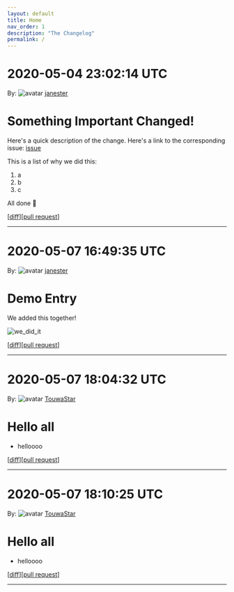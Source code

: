 ```yaml
---
layout: default
title: Home
nav_order: 1
description: "The Changelog"
permalink: /
---
```


# 2020-05-04 23:02:14 UTC

By: ![avatar](https://avatars1.githubusercontent.com/u/3330181?v=4&s=50) [janester](https://github.com/janester)

# Something Important Changed!

Here's a quick description of the change. Here's a link to the corresponding issue: [issue]()

This is a list of why we did this:

1. a
1. b
1. c

All done 🎉

[[diff](https://github.com/githubsatelliteworkshops/webhooks-with-rest/pull/9.diff)][[pull request](https://github.com/githubsatelliteworkshops/webhooks-with-rest/pull/9)]
* * *

# 2020-05-07 16:49:35 UTC

By: ![avatar](https://avatars1.githubusercontent.com/u/3330181?v=4&s=50) [janester](https://github.com/janester)

# Demo Entry

We added this together!

![we_did_it](https://user-images.githubusercontent.com/3330181/80780711-e9343480-8b3d-11ea-8a54-ab9fe9e70f95.gif)

[[diff](https://github.com/githubsatelliteworkshops/webhooks-with-rest/pull/20.diff)][[pull request](https://github.com/githubsatelliteworkshops/webhooks-with-rest/pull/20)]
* * *
# 2020-05-07 18:04:32 UTC

By: ![avatar](https://avatars0.githubusercontent.com/u/30479449?v=4&s=50) [TouwaStar](https://github.com/TouwaStar)

# Hello all

- helloooo

[[diff](https://github.com/TouwaStar/webhooks-with-rest/pull/1.diff)][[pull request](https://github.com/TouwaStar/webhooks-with-rest/pull/1)]
* * *
# 2020-05-07 18:10:25 UTC

By: ![avatar](https://avatars0.githubusercontent.com/u/30479449?v=4&s=50) [TouwaStar](https://github.com/TouwaStar)

# Hello all

- helloooo

[[diff](https://github.com/TouwaStar/webhooks-with-rest/pull/1.diff)][[pull request](https://github.com/TouwaStar/webhooks-with-rest/pull/1)]
* * *
